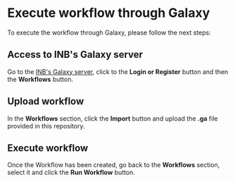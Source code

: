 # <a name="execute-wf"></a>Execute workflow through Galaxy

To execute the workflow through Galaxy, please follow the next steps:

## <a name="galaxy"></a>Access to INB's Galaxy server

Go to the [INB's Galaxy server](https://biobb.usegalaxy.es/), click to the **Login or Register** button and then the **Workflows** button. 

## <a name="workflows"></a>Upload workflow

In the **Workflows** section, click the **Import** button and upload the **.ga** file provided in this repository.

## <a name="execute"></a>Execute workflow

Once the Workflow has been created, go back to the **Workflows** section, select it and click the **Run Workflow** button.